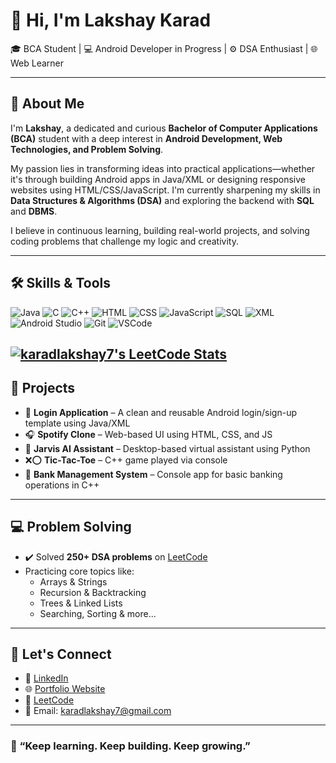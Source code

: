 # 👋 Hi, I'm Lakshay Karad

🎓 BCA Student | 💻 Android Developer in Progress | ⚙️ DSA Enthusiast | 🌐 Web Learner

---

## 🧠 About Me

I'm **Lakshay**, a dedicated and curious **Bachelor of Computer Applications (BCA)** student with a deep interest in **Android Development, Web Technologies, and Problem Solving**.

My passion lies in transforming ideas into practical applications—whether it's through building Android apps in Java/XML or designing responsive websites using HTML/CSS/JavaScript. I'm currently sharpening my skills in **Data Structures & Algorithms (DSA)** and exploring the backend with **SQL** and **DBMS**.

I believe in continuous learning, building real-world projects, and solving coding problems that challenge my logic and creativity.

---

## 🛠️ Skills & Tools

![Java](https://img.shields.io/badge/Java-%23ED8B00.svg?style=flat&logo=java&logoColor=white)
![C](https://img.shields.io/badge/C-%2300599C.svg?style=flat&logo=c&logoColor=white)
![C++](https://img.shields.io/badge/C++-%2300599C.svg?style=flat&logo=c%2B%2B&logoColor=white)
![HTML](https://img.shields.io/badge/HTML-%23E34F26.svg?style=flat&logo=html5&logoColor=white)
![CSS](https://img.shields.io/badge/CSS-%231572B6.svg?style=flat&logo=css3&logoColor=white)
![JavaScript](https://img.shields.io/badge/JavaScript-%23F7DF1E.svg?style=flat&logo=javascript&logoColor=black)
![SQL](https://img.shields.io/badge/SQL-%2300C7B7.svg?style=flat&logo=sqlite&logoColor=white)
![XML](https://img.shields.io/badge/XML-%23E44D26.svg?style=flat&logo=xml&logoColor=white)
![Android Studio](https://img.shields.io/badge/Android_Studio-3DDC84?style=flat&logo=android-studio&logoColor=white)
![Git](https://img.shields.io/badge/Git-%23F05033.svg?style=flat&logo=git&logoColor=white)
![VSCode](https://img.shields.io/badge/VS_Code-%23007ACC.svg?style=flat&logo=visual-studio-code&logoColor=white)

[![karadlakshay7's LeetCode Stats](https://coding-profile.vercel.app/api?username=karadlakshay7&theme=Light)](https://github.com/Pranshu321/coding-profiles)
---
## 📱 Projects

- 🔐 **Login Application** – A clean and reusable Android login/sign-up template using Java/XML
- 🎧 **Spotify Clone** – Web-based UI using HTML, CSS, and JS
- 🧠 **Jarvis AI Assistant** – Desktop-based virtual assistant using Python
- ❌⭕ **Tic-Tac-Toe** – C++ game played via console
- 🏦 **Bank Management System** – Console app for basic banking operations in C++

---

## 💻 Problem Solving

- ✔️ Solved **250+ DSA problems** on [LeetCode](https://leetcode.com/karadlakshay7)
- Practicing core topics like:
  - Arrays & Strings
  - Recursion & Backtracking
  - Trees & Linked Lists
  - Searching, Sorting & more...

---

## 🔗 Let's Connect

- 🔗 [LinkedIn](https://www.linkedin.com/in/lakshay-karad)
- 🌐 [Portfolio Website](https://portfoliobylk.netlify.app/)
- 🧠 [LeetCode](https://leetcode.com/karadlakshay7)
- 📧 Email: karadlakshay7@gmail.com

---

### 🚀 “Keep learning. Keep building. Keep growing.”

